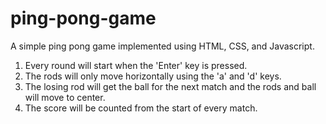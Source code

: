 # ping-pong-game
A simple ping pong game implemented using HTML, CSS, and Javascript.
1. Every round will start when the 'Enter' key is pressed.
2. The rods will only move horizontally using the 'a' and 'd' keys.
3. The losing rod will get the ball for the next match and the rods and ball will move to center.
4. The score will be counted from the start of every match.
